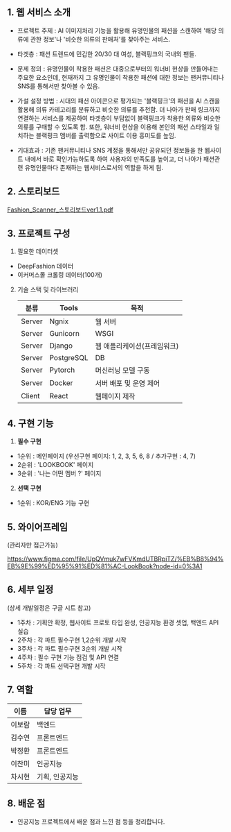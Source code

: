 ## 1. 웹 서비스 소개

+ 프로젝트 주제 : AI 이미지처리 기능을 활용해 유명인물의 패션을 스캔하여 '해당 의류에 관한 정보'나 '비슷한 의류의 판매처'를 찾아주는 서비스.

+ 타겟층 : 패션 트렌드에 민감한 20/30 대 여성, 블랙핑크의 국내외 팬들.

+ 문제 정의 : 유명인물이 착용한 패션은 대중으로부터의 워너비 현상을 만들어내는 주요한 요소인데, 현재까지 그 유명인물이 착용한 패션에 대한 정보는 팬커뮤니티나 SNS를 통해서만 찾아볼 수 있음. 
 
+ 가설 설정 방법 : 시대의 패션 아이콘으로 평가되는 '블랙핑크'의 패션을 AI 스캔을 활용해 의류 카테고리를 분류하고 비슷한 의류를 추천함. 더 나아가 판매 링크까지 연결하는 서비스를 제공하여 타겟층이 부담없이 블랙핑크가 착용한 의류와 비슷한 의류를 구매할 수 있도록 함. 또한, 워너비 현상을 이용해 본인의 패션 스타일과 일치하는 블랙핑크 멤버를 출력함으로 사이트 이용 흥미도를 높임.

+ 기대효과 : 기존 팬커뮤니티나 SNS 계정을 통해서만 공유되던 정보들을 한 웹사이트 내에서 바로 확인가능하도록 하여 사용자의 만족도를 높이고, 더 나아가 패션관련 유명인물마다 존재하는 웹서비스로서의 역할을 하게 됨.

## 2. 스토리보드
[Fashion_Scanner_스토리보드ver1.1.pdf](uploads/311fd64ae3a676ba25da9436ccc36843/Fashion_Scanner_스토리보드ver1.1.pdf)

## 3. 프로젝트 구성
1. 필요한 데이터셋
+ DeepFashion 데이터
+ 이커머스몰 크롤링 데이터(100개)

2. 기술 스택 및 라이브러리

    | 분류 | Tools | 목적 |
    | ------ | ------ | ------ |
    | Server | Ngnix | 웹 서버 |
    | Server | Gunicorn | WSGI |
    |Server | Django | 웹 애플리케이션(프레임워크) |
    |Server | PostgreSQL | DB |
    |Server | Pytorch | 머신러닝 모델 구동 |
    |Server | Docker | 서버 배포 및 운영 제어|
    |Client | React | 웹페이지 제작 |


## 4. 구현 기능
1. **필수 구현**
+ 1순위 : 메인페이지 (우선구현 페이지: 1, 2, 3, 5, 6, 8 / 추가구현 : 4, 7)
+ 2순위 : 'LOOKBOOK' 페이지
+ 3순위 : '나는 어떤 멤버 ?' 페이지

2. **선택 구현**
+ 1순위 : KOR/ENG 기능 구현

## 5. 와이어프레임 

(관리자만 접근가능)

https://www.figma.com/file/UpQVmuk7wFVKmdUTBRpiTZ/%EB%B8%94%EB%9E%99%ED%95%91%ED%81%AC-LookBook?node-id=0%3A1



## 6. 세부 일정 
(상세 개발일정은 구글 시트 참고)
+ 1주차 : 기획안 확정, 웹사이트 프로토 타입 완성, 인공지능 환경 셋업, 백엔드 API 실습
+ 2주차 : 각 파트 필수구현 1,2순위 개발 시작
+ 3주차 : 각 파트 필수구현 3순위 개발 시작
+ 4주차 : 필수 구현 기능 점검 및 API 연결
+ 5주차 : 각 파트 선택구현 개발 시작

## 7. 역할

| 이름 | 담당 업무 |
| ------ | ------ |
| 이보람 | 백엔드 |
| 김수연 | 프론트엔드 |
| 박정환 | 프론트엔드 |
| 이찬미 | 인공지능 |
| 차시현 | 기획, 인공지능 |


## 8. 배운 점
- 인공지능 프로젝트에서 배운 점과 느낀 점 등을 정리합니다.
